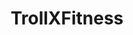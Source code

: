 ---
title: TrollXFitness
crosslinks:
- livven
- TrollXChromosomes
- gainit
- community
- xxfitness
- C25K
---